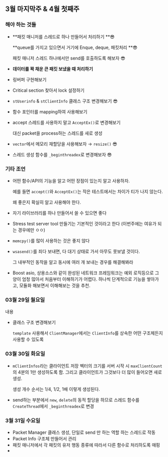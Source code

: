 ## 3월 마지막주 & 4월 첫째주

### 해야 하는 것들

- **패킷 매니저를 스레드로 하나 만들어서 처리하기 **😎

  **queue를 가지고 있으면서 거기에 Enque, deque, 패킷처리 **😎

  패킷 매니저 스레드 하나에서만 send를 호출하도록 해보자 😎

- **데이터를 꽉 채운 큰 패킷 보냈을 때 처리하기**

- 링버퍼 구현해보기

- Critical section 찾아서 lock 설정하기

- `stUserinfo` & `stClientInfo` 클래스 구조 변경해보기 😎

- 함수 포인터를 mapping하여 사용해보기

- accept 스레드를 사용하지 말고 `AcceptEx()`로 변경해보기

  대신 packet을 process하는 스레드를 새로 생성

- `vector`에서 메모리 재할당을 사용해보자 → `resize()` 😎

- 스레드 생성 함수를 `_beginthreadex`로 변경해보자 😎

### 기타 조언

- 어떤 함수/API의 기능을 알고 어떤 장점이 있는지 알고 사용하자.

  예를 들면 `accept()`와 `AcceptEx()`는 작은 테스트에서는 차이가 티가 나지 않는다.

  왜 좋은지 확실히 알고 사용해야 한다.

- 자기 라이브러리를 하나 만들어서 쓸 수 있으면 좋다

- Stress test server tool 만들기는 기본적인 것이라고 한다 (이번주에는 여유가 되는 경우에만 ㅇㅇ)

- `memcpy()`를 많이 사용하는 것은 좋지 않다

- `wsasend()`를 죄다 보내면, 다 대기 상태로 가서 아무도 못보낼 것이다.

  그 내부적인 동작을 알고 동시에 여러 개 보내는 경우를 해결해봐라

- Boost asio, 상용소스와 같이 완성된 네트워크 프레임워크는 예외 로직등으로 그 양이 엄청 많아서 처음부터 이해하기가 어렵다. 하나씩 단계적으로 기능을 쌓아가고, 모듈화 해보면서 이해해보는 것을 추천.



### 03월 29일 월요일

내용

- 클래스 구조 변경해보기

  `template` 사용해서 `ClientManager`에서는 `ClientInfo`를 상속한 어떤 구조체든지 사용할 수 있도록

### 03월 30일 화요일

- `mClientInfos`라는 클라이언트 저장 벡터의 크기를 서버 시작 시 `maxClientCount`의 4분의 1만 생성하도록 함. 그리고 클라이언트가 그것보다 더 많이 들어오면 새로 생성.

  생성 개수 순서는 1/4, 1/2, 1배 이렇게 생성된다.

- send하는 부분에서 `new`, `delete`의 동적 할당을 하므로 스레드 함수를 `CreateThread`에서 `_beginthreadex`로 변경

### 3월 31일 수요일

- Packet Manager 클래스 생성, 단일로 send 만 하는 역할 하는 스레드로 작동
- Packet Info 구조체 만들어서 관리
- 패킷 매니저에서 각 패킷의 유저 행동 종류에 따라서 다른 함수로 처리하도록 매핑
- 